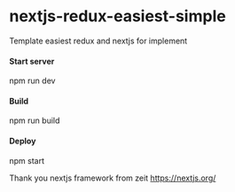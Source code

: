 # nextjs-redux-easiest-simple
Template easiest redux and nextjs for implement

#### Start server ####
npm run dev

#### Build ####
npm run build

#### Deploy ####
npm start

Thank you nextjs framework from zeit https://nextjs.org/
